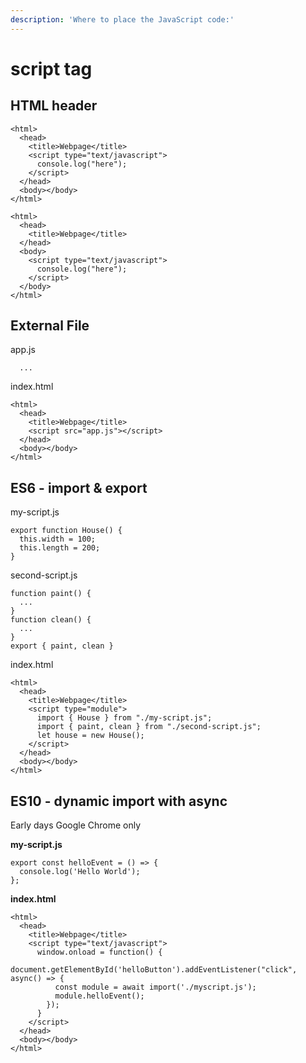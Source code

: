 ```yaml
---
description: 'Where to place the JavaScript code:'
---
```


# script tag

## HTML header

```text
<html>
  <head>
    <title>Webpage</title>
    <script type="text/javascript">
      console.log("here");
    </script>
  </head>
  <body></body>
</html>
```

```text
<html>
  <head>
    <title>Webpage</title>
  </head>
  <body>
    <script type="text/javascript">
      console.log("here");
    </script>
  </body>
</html>
```

## External File

app.js

```text
  ...
```

index.html

```text
<html>
  <head>
    <title>Webpage</title>
    <script src="app.js"></script>
  </head>
  <body></body>
</html>
```

## ES6 - import & export

my-script.js

```text
export function House() { 
  this.width = 100;
  this.length = 200;
}
```

second-script.js

```text
function paint() { 
  ...
}
function clean() { 
  ...
}
export { paint, clean }
```

index.html

```text
<html>
  <head>
    <title>Webpage</title>
    <script type="module">
      import { House } from "./my-script.js";
      import { paint, clean } from "./second-script.js";
      let house = new House();
    </script>
  </head>
  <body></body>
</html>
```



## ES10 - dynamic import with async

Early days Google Chrome only

**my-script.js**

```text
export const helloEvent = () => {
  console.log('Hello World');
};
```

**index.html**

```text
<html>
  <head>
    <title>Webpage</title>
    <script type="text/javascript">
      window.onload = function() {
        document.getElementById('helloButton').addEventListener("click", async() => {
          const module = await import('./myscript.js');
          module.helloEvent();
        });
      }
    </script>
  </head>
  <body></body>
</html>
```

